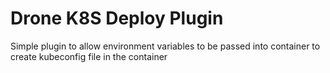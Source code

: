 # Drone K8S Deploy Plugin
Simple plugin to allow environment variables to be passed into container to create kubeconfig file in the container
